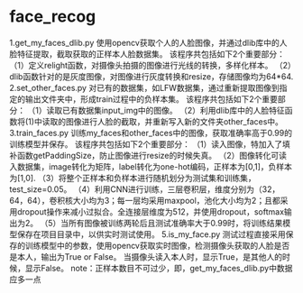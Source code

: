 # face_recog
1.get_my_faces_dlib.py
使用opencv获取个人的人脸图像，并通过dlib库中的人脸特征提取，截取获取的正样本人脸数据集。
该程序共包括如下2个重要部分：
（1）定义relight函数，对摄像头拍摄的图像进行光线的转换，多样化样本。
（2）dlib函数针对的是灰度图像，对图像进行灰度转换和resize，存储图像均为64*64.
2.set_other_faces.py
对已有的数据集，如LFW数据集，通过重新提取图像到指定的输出文件夹中，形成train过程中的负样本集。
该程序共包括如下2个重要部分：
（1）读取已有数据集input_img中的图像。
（2）利用dlib库中的人脸特征函数将(1)中读取的图像进行人脸的截取，并重新写入新的文件夹other_faces中。
3.train_faces.py
训练my_faces和other_faces中的图像，获取准确率高于0.99的训练模型并保存。
该程序共包括如下2个重要部分：
（1）读入图像，特加入了填补函数getPaddingSize，防止图像进行resize的时候失真。
（2）图像转化可读入数据集，image转化为矩阵，label转化为one-hot编码，正样本为[0,1]，负样本为[1,0].
（3）将整个正样本和负样本进行随机划分为测试集和训练集，test_size=0.05。
（4）利用CNN进行训练，三层卷积层，维度分别为（32，64，64），卷积核大小均为3；每一层均采用maxpool，池化大小均为2；且都采用dropout操作来减小过拟合。全连接层维度为512，并使用dropout，softmax输出为2。
（5）当所有图像被训练两轮后且测试准确率大于0.99时，将训练结果模型保存在项目目录中，以供实时测试使用。
5.is_my_face.py
测试过程直接采用保存的训练模型中的参数，使用opencv获取实时图像，检测摄像头获取的人脸是否是本人，输出为True or False。
当摄像头读入本人时，显示True，是其他人的时候，显示False。
note：正样本数目不可过少，即，get_my_faces_dlib.py中数据应多一点
